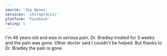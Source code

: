 ```yaml
---
source: 'Jay Wynes'
services: 'chiropractic'
platform: 'Facebook'
rating: 5
---
```


I'm 46 years old and was in serious pain. Dr. Bradley treated for 3 weeks and the pain was gone. Other doctor said I couldn't be helped. But thanks to Dr. Bradley the pain is gone.

